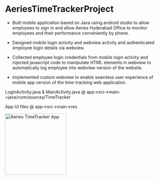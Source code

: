 # AeriesTimeTrackerProject

* Built mobile application based on Java using
android studio to allow employees
to sign in and allow Aeries Hyderabad Office
to monitor employees and their performance
conveniently by phone.

* Designed mobile login activity and webview activity
and authenticated employee login details
via webview.

* Collected employee login credentials from
mobile login activity and injected javascript 
code to manipulate HTML elements in webview
to automatically log employee into webview
version of the website.

* Implemented custom webview to enable
seamless user experience of mobile app version
of the time-tracking web application.

LoginActivity.java & MainActivity.java @ app->src->main->java/com/sourcey/TimeTracker

App UI  files @ app->src->main->res



<img src="https://user-images.githubusercontent.com/43553784/63488972-6945cd00-c4ce-11e9-8e3a-e613a5e3705d.PNG" alt="Aeries TimeTracker App" width="200"/>




